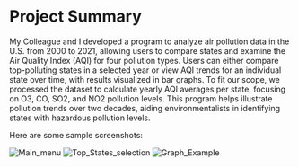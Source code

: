 # Project Summary

My Colleague and I developed a program to analyze air pollution data in the U.S. from 2000 to 2021, allowing users to compare states and examine the Air Quality Index (AQI) for four pollution types. Users can either compare top-polluting states in a selected year or view AQI trends for an individual state over time, with results visualized in bar graphs. To fit our scope, we processed the dataset to calculate yearly AQI averages per state, focusing on O3, CO, SO2, and NO2 pollution levels. This program helps illustrate pollution trends over two decades, aiding environmentalists in identifying states with hazardous pollution levels.

Here are some sample screenshots:

![Main_menu](https://github.com/user-attachments/assets/a137d078-6727-4fe1-9484-b45e5707ec16)
![Top_States_selection](https://github.com/user-attachments/assets/4236d575-b061-41f9-905a-1fa8bcd25bed)
![Graph_Example](https://github.com/user-attachments/assets/dff11d3f-5fe2-46b6-bc84-538431a952fe)
